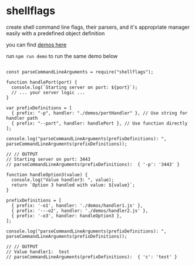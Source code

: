 # shellflags
create shell command line flags, their parsers, and it's appropriate manager easily with a predefined object definition

you can find [demos here](https://github.com/ganeshkbhat/shellflags/tree/main/demos)


run `npm run demo` to run the same demo below

```

const parseCommandLineArguments = require("shellflags");

function handlePort(port) {
  console.log(`Starting server on port: ${port}`);
  // ... your server logic ...
}

var prefixDefinitions = [
  { prefix: "-p", handler: "./demos/portHandler" }, // Use string for handler path
  { prefix: "--port", handler: handlePort }, // Use function directly
];

console.log("parseCommandLineArguments(prefixDefinitions): ", parseCommandLineArguments(prefixDefinitions));

// // OUTPUT
// Starting server on port: 3443
// parseCommandLineArguments(prefixDefinitions):  { '-p': '3443' }

function handleOption3(value) {
  console.log("Value handler3: ", value);
  return `Option 3 handled with value: ${value}`;
}

prefixDefinitions = [
  { prefix: '-o1', handler: './demos/handler1.js' },
  { prefix: '---o2', handler: './demos/handler2.js' },
  { prefix: '-o3', handler: handleOption3 },
];

console.log("parseCommandLineArguments(prefixDefinitions): ", parseCommandLineArguments(prefixDefinitions));

// // OUTPUT
// Value handler1:  test
// parseCommandLineArguments(prefixDefinitions):  { 'c': 'test' }

```
